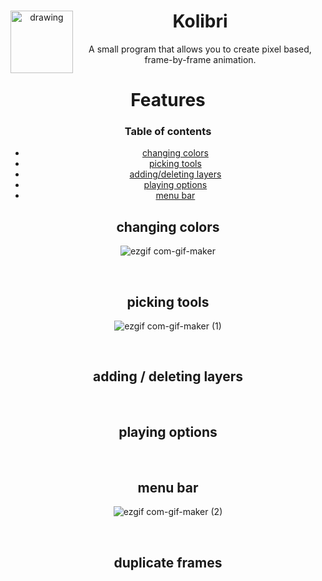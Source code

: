 <div align="center">
<img align="left" src="https://user-images.githubusercontent.com/50629201/102845062-ff646d00-440c-11eb-8894-c9120c75b0ed.png" alt="drawing" width="100"/>


# Kolibri 


A small program that allows you to create pixel based, frame-by-frame animation.
# Features 

### Table of contents
* [changing colors](#changing-colors)
* [picking tools](#picking-tools)
* [adding/deleting layers](#adding-layers)
* [playing options](#playing-options)
* [menu bar](#menu-bar)




## changing colors
![ezgif com-gif-maker](https://user-images.githubusercontent.com/77926314/111334974-4c568900-8674-11eb-96d9-345021dbdd2c.gif)


&nbsp;

## picking tools
![ezgif com-gif-maker (1)](https://user-images.githubusercontent.com/77926314/111336228-5462f880-8675-11eb-811d-1341e866db74.gif)

&nbsp;
## adding / deleting layers


&nbsp;
## playing options


&nbsp;
## menu bar
![ezgif com-gif-maker (2)](https://user-images.githubusercontent.com/77926314/111340612-17006a00-8679-11eb-9241-3caa82150866.gif)

&nbsp;
## duplicate frames



&nbsp;


</div>

